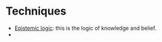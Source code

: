 # Techniques

- [Epistemic logic](http://plato.stanford.edu/entries/logic-epistemic/): this is the logic of knowledge and belief.
- 
